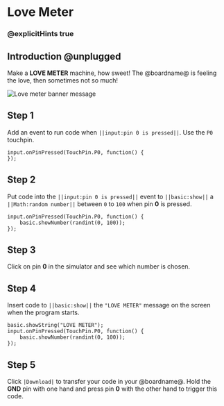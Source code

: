 # Love Meter

### @explicitHints true

## Introduction @unplugged

Make a **LOVE METER** machine, how sweet! The @boardname@ is feeling the love, then sometimes not so much!

![Love meter banner message](/static/mb/projects/love-meter/love-meter.gif)

## Step 1

Add an event to run code when ``||input:pin 0 is pressed||``. Use the ``P0`` touchpin.

```spy
input.onPinPressed(TouchPin.P0, function() {
});
```

## Step 2

Put code into the ``||input:pin 0 is pressed||`` event to ``||basic:show||`` a ``||Math:random number||``
between `0` to `100` when pin **0** is pressed.

```spy
input.onPinPressed(TouchPin.P0, function() {
    basic.showNumber(randint(0, 100));
});
```

## Step 3

Click on pin **0** in the simulator and see which number is chosen.

## Step 4

Insert code to ``||basic:show||`` the ``"LOVE METER"`` message on the screen when the program starts.

```spy
basic.showString("LOVE METER");
input.onPinPressed(TouchPin.P0, function() {
    basic.showNumber(randint(0, 100));
});
```

## Step 5

Click ``|Download|`` to transfer your code in your @boardname@. Hold the **GND** pin with one hand
and press pin **0** with the other hand to trigger this code.